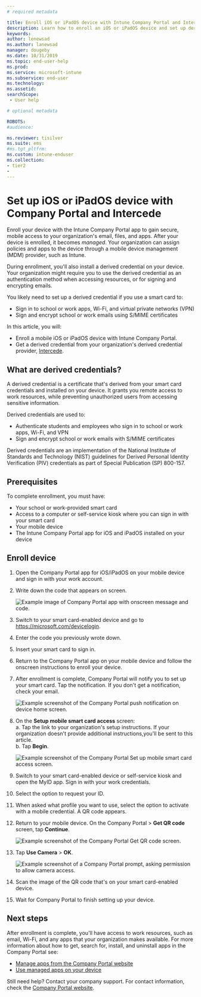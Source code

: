 ```yaml
---
# required metadata

title: Enroll iOS or iPadOS device with Intune Company Portal and Intercede  
description: Learn how to enroll an iOS or iPadOS device and set up derived credential authentication with Intercede.  
keywords:
author: lenewsad
ms.author: lanewsad
manager: dougeby
ms.date: 10/31/2019
ms.topic: end-user-help
ms.prod:
ms.service: microsoft-intune
ms.subservice: end-user
ms.technology:
ms.assetid: 
searchScope:
 - User help

# optional metadata

ROBOTS:  
#audience:

ms.reviewer: tisilver
ms.suite: ems
#ms.tgt_pltfrm:
ms.custom: intune-enduser
ms.collection:
- tier2
- 
---
```



# Set up iOS or iPadOS device with Company Portal and Intercede

Enroll your device with the Intune Company Portal app to gain secure, mobile access to your organization's email, files, and apps.  After your device is enrolled, it becomes *managed*. Your organization can assign policies and apps to the device through a mobile device management (MDM) provider, such as Intune.  

During enrollment, you'll also install a derived credential on your device. Your organization might require you to use the derived credential as an authentication method when accessing resources, or for signing and encrypting emails. 

You likely need to set up a derived credential if you use a smart card to:

* Sign in to school or work apps, Wi-Fi, and virtual private networks (VPN)
* Sign and encrypt school or work emails using S/MIME certificates  

In this article, you will:  

* Enroll a mobile iOS or iPadOS device with Intune Company Portal.  
* Get a derived credential from your organization's derived credential provider, [Intercede](https://www.intercede.com/).   


## What are derived credentials?  
A derived credential is a certificate that's derived from your smart card credentials and installed on your device. It grants you remote access to work resources, while preventing unauthorized users from accessing sensitive information.  

Derived credentials are used to: 
* Authenticate students and employees who sign in to school or work apps, Wi-Fi, and VPN
* Sign and encrypt school or work emails with S/MIME certificates  

Derived credentials are an implementation of the National Institute of Standards and Technology (NIST) guidelines for Derived Personal Identity Verification (PIV) credentials as part of Special Publication (SP) 800-157.  

## Prerequisites

 To complete enrollment, you must have:

* Your school or work-provided smart card
* Access to a computer or self-service kiosk where you can sign in with your smart card
* Your mobile device
* The Intune Company Portal app for iOS and iPadOS installed on your device


## Enroll device  
1. Open the Company Portal app for iOS/iPadOS on your mobile device and sign in with your work account.  
2. Write down the code that appears on screen.  

    ![Example image of Company Portal app with onscreen message and code.](./media/copy-code-intercede.png)  
1. Switch to your smart card-enabled device and go to https://microsoft.com/devicelogin. 

1. Enter the code you previously wrote down.
 
2. Insert your smart card to sign in.   

3. Return to the Company Portal app on your mobile device and follow the onscreen instructions to enroll your device.  
4. After enrollment is complete, Company Portal will notify you to set up your smart card. Tap the notification. If you don't get a notification, check your email.   

    ![Example screenshot of the Company Portal push notification on device home screen.](./media/action-required-in-app-intercede.png)  

5. On the **Setup mobile smart card access** screen:  
    a. Tap the link to your organization's setup instructions. If your organization doesn't provide additional instructions,you'll be sent to this article.  
    b. Tap **Begin**.  

    ![Example screenshot of the Company Portal Set up mobile smart card access screen.](./media/smart-card-info-intercede.png)  

6. Switch to your smart card-enabled device or self-service kiosk and open the MyID app. Sign in with your work credentials.  
7. Select the option to request your ID. 
8. When asked what profile you want to use, select the option to activate with a mobile credential. A QR code appears.  
9. Return to your mobile device. On the Company Portal > **Get QR code** screen, tap **Continue**.  

    ![Example screenshot of the Company Portal Get QR code screen.](./media/get-qr-code-intercede.png) 
 
10. Tap **Use Camera** > **OK**.  

    ![Example screenshot of a Company Portal prompt, asking permission to allow camera access.](./media/allow-cp-camera-access-intercede.png)  

11. Scan the image of the QR code that's on your smart card-enabled device. 
12. Wait for Company Portal to finish setting up your device.  

## Next steps  
After enrollment is complete, you'll have access to work resources, such as email, Wi-Fi, and any apps that your organization makes available. For more information about how to get, search for, install, and uninstall apps in the Company Portal see:

* [Manage apps from the Company Portal website](manage-apps-cpweb.md)  
* [Use managed apps on your device](use-managed-apps-on-your-device-ios.md)  

Still need help? Contact your company support. For contact information, check the [Company Portal website](https://go.microsoft.com/fwlink/?linkid=2010980).
